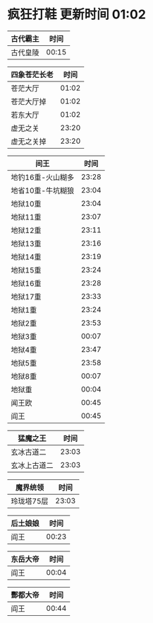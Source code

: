 # 疯狂打鞋 更新时间 01:02

| 古代霸主   | 时间    |
|--------|-------|
| 古代皇陵 | 00:15 |

| 四象苍茫长老   | 时间    |
|--------|-------|
| 苍茫大厅 | 01:02 |
| 苍茫大厅掉 | 01:02 |
| 若东大厅 | 01:02 |
| 虚无之关 | 23:20 |
| 虚无之关掉 | 23:20 |

| 间王   | 时间    |
|--------|-------|
| 地钓16重-火山糊多 | 23:28 |
| 地省10重-牛坑糊狼 | 23:04 |
| 地狱10重 | 23:04 |
| 地狱11重 | 23:07 |
| 地狱12重 | 23:11 |
| 地狱13重 | 23:16 |
| 地狱14重 | 23:19 |
| 地狱15重 | 23:24 |
| 地狱16重 | 23:28 |
| 地狱17重 | 23:33 |
| 地狱1重 | 23:24 |
| 地狱2重 | 23:53 |
| 地狱3重 | 00:07 |
| 地狱4重 | 23:47 |
| 地狱5重 | 23:58 |
| 地狱8重 | 00:07 |
| 地狱重 | 00:04 |
| 闻王欧 | 00:45 |
| 阎王 | 00:45 |

| 猛魔之王   | 时间    |
|--------|-------|
| 玄冰古道二 | 23:03 |
| 玄冰上古道二 | 23:03 |

| 魔界统领   | 时间    |
|--------|-------|
| 玲珑塔75层 | 23:03 |

| 后土娘娘   | 时间    |
|--------|-------|
| 阎王 | 00:23 |

| 东岳大帝   | 时间    |
|--------|-------|
| 阎王 | 00:04 |

| 酆都大帝   | 时间    |
|--------|-------|
| 阎王 | 00:44 |
